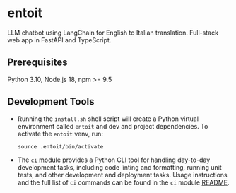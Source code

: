 # entoit
LLM chatbot using LangChain for English to Italian translation. Full-stack web app in
FastAPI and TypeScript.

## Prerequisites

Python 3.10, Node.js 18, npm >= 9.5

## Development Tools

* Running the `install.sh` shell script will create a Python virtual environment
called `entoit` and dev and project dependencies. To activate the `entoit`
venv, run:

    ```shell
    source .entoit/bin/activate
    ```

* The [`ci` module](ci/) provides a Python CLI tool for handling day-to-day development
tasks, including code linting and formatting, running unit tests, and other development
and deployment tasks. Usage instructions and the full list of `ci` commands can be found
in the `ci` module [README](ci/README.md).
